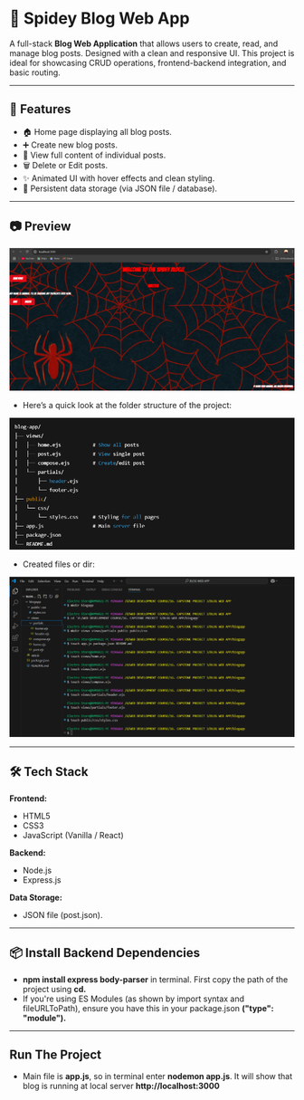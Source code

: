 # 📝 Spidey Blog Web App

A full-stack **Blog Web Application** that allows users to create, read, and manage blog posts. Designed with a clean and responsive UI. This project is ideal for showcasing CRUD operations, frontend-backend integration, and basic routing.

---

## 🚀 Features

- 🏠 Home page displaying all blog posts.
- ➕ Create new blog posts.
- 📄 View full content of individual posts.
- 🗑️ Delete or Edit posts.
- ✨ Animated UI with hover effects and clean styling.
- 💾 Persistent data storage (via JSON file / database).

---

## 📷 Preview

![Home Page Preview](https://github.com/Syed-Ammar-21/Spidey-Blog/blob/main/SPIDEY%20BLOG%20DISPLAY.png)

- Here’s a quick look at the folder structure of the project:

![Folder Structure](https://github.com/Syed-Ammar-21/Spidey-Blog/blob/main/1.%20Road%20Map.png)

- Created files or dir:

![Folder Structure](https://github.com/Syed-Ammar-21/Spidey-Blog/blob/main/2.%20Files%20Dir%20Create.png)

---

## 🛠️ Tech Stack

**Frontend:**
- HTML5
- CSS3
- JavaScript (Vanilla / React)

**Backend:**
- Node.js
- Express.js

**Data Storage:**
- JSON file (post.json).

---

## 📦 Install Backend Dependencies

- **npm install express body-parser** in terminal. First copy the path of the project using **cd.**
- If you're using ES Modules (as shown by import syntax and fileURLToPath), ensure you have this in your package.json **("type": "module").**

---

## Run The Project

- Main file is **app.js**, so in terminal enter **nodemon app.js**. It will show that blog is running at local server **http://localhost:3000**














